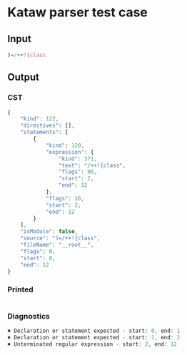 # Kataw parser test case

## Input

`````js
)=/++!{class
`````

## Output

### CST

```javascript
{
    "kind": 122,
    "directives": [],
    "statements": [
        {
            "kind": 120,
            "expression": {
                "kind": 371,
                "text": "/++!{class",
                "flags": 96,
                "start": 2,
                "end": 12
            },
            "flags": 16,
            "start": 2,
            "end": 12
        }
    ],
    "isModule": false,
    "source": ")=/++!{class",
    "fileName": "__root__",
    "flags": 0,
    "start": 0,
    "end": 12
}
```

### Printed

```javascript

```

### Diagnostics

```javascript
✖ Declaration or statement expected - start: 0, end: 1
✖ Declaration or statement expected - start: 1, end: 2
✖ Unterminated regular expression - start: 2, end: 12

```

